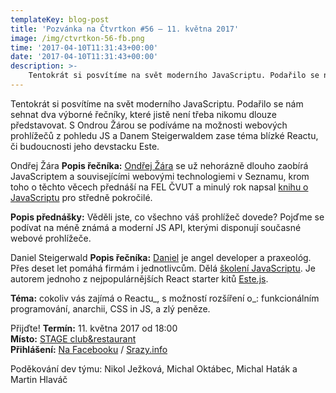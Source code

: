 ```yaml
---
templateKey: blog-post
title: 'Pozvánka na Čtvrtkon #56 – 11. května 2017'
image: /img/ctvrtkon-56-fb.png
time: '2017-04-10T11:31:43+00:00'
date: '2017-04-10T11:31:43+00:00'
description: >-
    Tentokrát si posvítíme na svět moderního JavaScriptu. Podařilo se nám sehnat dva výborné řečníky, které jistě není třeba nikomu dlouze představovat. S Ondrou Žárou se podíváme na možnosti...
---
```

Tentokrát si posvítíme na svět moderního JavaScriptu. Podařilo se nám sehnat dva výborné řečníky, které jistě není třeba nikomu dlouze představovat. S Ondrou Žárou se podíváme na možnosti webových prohlížečů z pohledu JS a Danem Steigerwaldem zase téma blízké Reactu, či budoucnosti jeho devstacku Este.

Ondřej Žára **Popis řečníka:** [Ondřej Žára](https://ondras.zarovi.cz) se už nehorázně dlouho zaobírá JavaScriptem a souvisejícími webovými technologiemi v Seznamu, krom toho o těchto věcech přednáší na FEL ČVUT a minulý rok napsal [knihu o JavaScriptu](https://www.zdrojak.cz/clanky/recenze-ondrej-zara-javascript/) pro středně pokročilé.

**Popis přednášky:** Věděli jste, co všechno váš prohlížeč dovede? Pojďme se podívat na méně známá a moderní JS API, kterými disponují současné webové prohlížeče.

Daniel Steigerwald **Popis řečníka:** [Daniel](https://about.me/danielsteigerwald) je angel developer a praxeológ. Přes deset let pomáhá firmám i jednotlivcům. Dělá [školení JavaScriptu](https://javascript-skoleni.cz). Je autorem jednoho z nejpopulárnějších React starter kitů [Este.js](https://github.com/este/este).

**Téma:** cokoliv vás zajímá o Reactu_, s možností rozšíření o_: funkcionálním programování, anarchii, CSS in JS, a zlý peněze.

Přijďte! **Termín:** 11. května 2017 od 18:00  
**Místo:** [STAGE club&restaurant](http://www.stage-cb.cz)  
**Přihlášení:** [Na Facebooku](https://www.facebook.com/events/1697752403859854/) / [Srazy.info](http://srazy.info/ctvrtkon/7237)

Poděkování dev týmu: Nikol Ježková, Michal Oktábec, Michal Haták a Martin Hlaváč